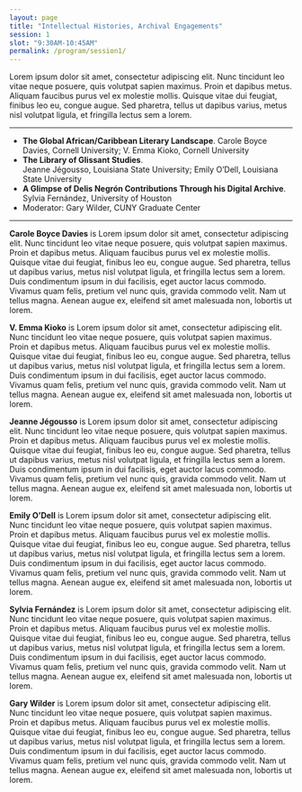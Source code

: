 ```yaml
---
layout: page
title: "Intellectual Histories, Archival Engagements"
session: 1
slot: "9:30AM-10:45AM"
permalink: /program/session1/
---
```


Lorem ipsum dolor sit amet, consectetur adipiscing elit. Nunc tincidunt leo vitae neque posuere, quis volutpat sapien maximus. Proin et dapibus metus. Aliquam faucibus purus vel ex molestie mollis. Quisque vitae dui feugiat, finibus leo eu, congue augue. Sed pharetra, tellus ut dapibus varius, metus nisl volutpat ligula, et fringilla lectus sem a lorem.

---

- **The Global African/Caribbean Literary Landscape**. 
Carole Boyce Davies, Cornell University; V. Emma Kioko, Cornell University
- **The Library of Glissant Studies**.  
Jeanne Jégousso, Louisiana State University; Emily O’Dell, Louisiana State University
- **A Glimpse of Delis Negrón Contributions Through his Digital Archive**. 
Sylvia Fernández, University of Houston
- Moderator: Gary Wilder, CUNY Graduate Center

---

**Carole Boyce Davies** is Lorem ipsum dolor sit amet, consectetur adipiscing elit. Nunc tincidunt leo vitae neque posuere, quis volutpat sapien maximus. Proin et dapibus metus. Aliquam faucibus purus vel ex molestie mollis. Quisque vitae dui feugiat, finibus leo eu, congue augue. Sed pharetra, tellus ut dapibus varius, metus nisl volutpat ligula, et fringilla lectus sem a lorem. Duis condimentum ipsum in dui facilisis, eget auctor lacus commodo. Vivamus quam felis, pretium vel nunc quis, gravida commodo velit. Nam ut tellus magna. Aenean augue ex, eleifend sit amet malesuada non, lobortis ut lorem.

**V. Emma Kioko** is Lorem ipsum dolor sit amet, consectetur adipiscing elit. Nunc tincidunt leo vitae neque posuere, quis volutpat sapien maximus. Proin et dapibus metus. Aliquam faucibus purus vel ex molestie mollis. Quisque vitae dui feugiat, finibus leo eu, congue augue. Sed pharetra, tellus ut dapibus varius, metus nisl volutpat ligula, et fringilla lectus sem a lorem. Duis condimentum ipsum in dui facilisis, eget auctor lacus commodo. Vivamus quam felis, pretium vel nunc quis, gravida commodo velit. Nam ut tellus magna. Aenean augue ex, eleifend sit amet malesuada non, lobortis ut lorem.

**Jeanne Jégousso** is Lorem ipsum dolor sit amet, consectetur adipiscing elit. Nunc tincidunt leo vitae neque posuere, quis volutpat sapien maximus. Proin et dapibus metus. Aliquam faucibus purus vel ex molestie mollis. Quisque vitae dui feugiat, finibus leo eu, congue augue. Sed pharetra, tellus ut dapibus varius, metus nisl volutpat ligula, et fringilla lectus sem a lorem. Duis condimentum ipsum in dui facilisis, eget auctor lacus commodo. Vivamus quam felis, pretium vel nunc quis, gravida commodo velit. Nam ut tellus magna. Aenean augue ex, eleifend sit amet malesuada non, lobortis ut lorem.

**Emily O’Dell** is Lorem ipsum dolor sit amet, consectetur adipiscing elit. Nunc tincidunt leo vitae neque posuere, quis volutpat sapien maximus. Proin et dapibus metus. Aliquam faucibus purus vel ex molestie mollis. Quisque vitae dui feugiat, finibus leo eu, congue augue. Sed pharetra, tellus ut dapibus varius, metus nisl volutpat ligula, et fringilla lectus sem a lorem. Duis condimentum ipsum in dui facilisis, eget auctor lacus commodo. Vivamus quam felis, pretium vel nunc quis, gravida commodo velit. Nam ut tellus magna. Aenean augue ex, eleifend sit amet malesuada non, lobortis ut lorem.

**Sylvia Fernández** is Lorem ipsum dolor sit amet, consectetur adipiscing elit. Nunc tincidunt leo vitae neque posuere, quis volutpat sapien maximus. Proin et dapibus metus. Aliquam faucibus purus vel ex molestie mollis. Quisque vitae dui feugiat, finibus leo eu, congue augue. Sed pharetra, tellus ut dapibus varius, metus nisl volutpat ligula, et fringilla lectus sem a lorem. Duis condimentum ipsum in dui facilisis, eget auctor lacus commodo. Vivamus quam felis, pretium vel nunc quis, gravida commodo velit. Nam ut tellus magna. Aenean augue ex, eleifend sit amet malesuada non, lobortis ut lorem.

**Gary Wilder** is Lorem ipsum dolor sit amet, consectetur adipiscing elit. Nunc tincidunt leo vitae neque posuere, quis volutpat sapien maximus. Proin et dapibus metus. Aliquam faucibus purus vel ex molestie mollis. Quisque vitae dui feugiat, finibus leo eu, congue augue. Sed pharetra, tellus ut dapibus varius, metus nisl volutpat ligula, et fringilla lectus sem a lorem. Duis condimentum ipsum in dui facilisis, eget auctor lacus commodo. Vivamus quam felis, pretium vel nunc quis, gravida commodo velit. Nam ut tellus magna. Aenean augue ex, eleifend sit amet malesuada non, lobortis ut lorem.
